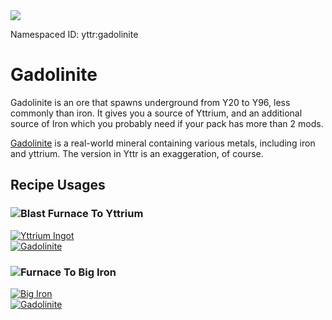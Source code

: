 <img class="infobox" src="../img/item/gadolinite.png">

<span class="aside">Namespaced ID: <span>yttr:gadolinite</span></span>
# Gadolinite

Gadolinite is an ore that spawns underground from Y20 to Y96, less commonly than iron. It gives you
a source of Yttrium, and an additional source of Iron which you probably need if your pack has more
than 2 mods.

[Gadolinite](https://en.wikipedia.org/wiki/Gadolinite) is a real-world mineral containing various
metals, including iron and yttrium. The version in Yttr is an exaggeration, of course.

## Recipe Usages

### <img class="symbolic" title="Blast Furnace" src="../img/symbolic/blast_furnace.png"/> To Yttrium

<div class="recipe" title="Namespaced ID: yttr:yttrium_ingot">
	<a href="../yttrium" class="output">
		<img title="Yttrium Ingot" src="../img/item/yttrium_ingot.png"/>
	</a>
	<div class="input">
		<a href="#"><img title="Gadolinite" src="../img/item/gadolinite.png"/></a>
	</div>
</div>

### <img class="symbolic" title="Furnace" src="../img/symbolic/furnace.png"/> To Big Iron

<div class="recipe" title="Namespaced ID: yttr:xl_iron_ingot">
	<a href="../big_iron" class="output">
		<img title="Big Iron" src="../img/item/xl_iron_ingot.png"/>
	</a>
	<div class="input">
		<a href="#"><img title="Gadolinite" src="../img/item/gadolinite.png"/></a>
	</div>
</div>
